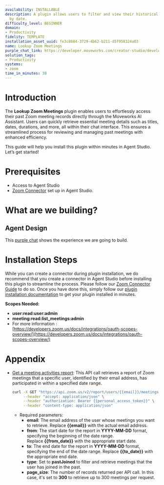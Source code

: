 ```yaml
---
availability: INSTALLABLE
description: A plugin allows users to filter and view their historical Zoom meetings
  by date.
difficulty_level: BEGINNER
domain:
- Productivity
fidelity: TEMPLATE
installation_asset_uuid: fe3c8684-3729-4b62-b211-d5f958324a03
name: Lookup Zoom Meetings
purple_chat_link: https://developer.moveworks.com/creator-studio/developer-tools/purple-chat/?conversation=%7B%22startTimestamp%22%3A%2211%3A43%2BAM%22%2C%22messages%22%3A%5B%7B%22parts%22%3A%5B%7B%22richText%22%3A%22Can+you+show+me+my+Zoom+meetings+from+last+month%3F%22%7D%5D%2C%22role%22%3A%22user%22%7D%2C%7B%22parts%22%3A%5B%7B%22richText%22%3A%22Fetching+your+Zoom+meetings+from+March+1%2C+2025%2C+to+April+1%2C+2025...%22%7D%5D%2C%22role%22%3A%22assistant%22%7D%2C%7B%22parts%22%3A%5B%7B%22richText%22%3A%22Here+are+your+past+Zoom+meetings%3A%22%7D%5D%2C%22role%22%3A%22assistant%22%7D%2C%7B%22parts%22%3A%5B%7B%22richText%22%3A%22%3Cp%3E1.+%3Cstrong%3ETeam+Sync%3C%2Fstrong%3E+-+March+5%2C+2025%2C+10%3A00+AM+%28Duration%3A+1+hour%29+%3Cbr%3E%5Cn2.+%3Cstrong%3EProject+Planning%3C%2Fstrong%3E+-+March+14%2C+2025%2C+2%3A00+PM+%28Duration%3A+45+minutes%29+%3Cbr%3E%5Cn3.+%3Cstrong%3EClient+Update%3C%2Fstrong%3E+-+March+20%2C+2025%2C+11%3A30+AM+%28Duration%3A+30+minutes%29%3C%2Fp%3E%22%7D%5D%2C%22role%22%3A%22assistant%22%7D%5D%7D
solution_tags:
- Productivity
systems:
- zoom
time_in_minutes: 30
---
```


# Introduction

The **Lookup Zoom Meetings** plugin enables users to effortlessly access their past Zoom meeting records directly through the Moveworks AI Assistant. Users can quickly retrieve essential meeting details such as titles, dates, durations, and more, all within their chat interface. This ensures a streamlined process for reviewing and managing past meetings with enhanced efficiency.

This guide will help you install this plugin within minutes in Agent Studio. Let’s get started!

# Prerequisites

- Access to Agent Studio
- [Zoom Connector](https://developer.moveworks.com/marketplace/package?id=zoom&hist=home%2Cbrws#how-to-implement) set up in Agent Studio.

# What are we building?

## Agent Design

This [purple chat](https://developer.moveworks.com/creator-studio/developer-tools/purple-chat/?conversation=%7B%22startTimestamp%22%3A%2211%3A43%2BAM%22%2C%22messages%22%3A%5B%7B%22parts%22%3A%5B%7B%22richText%22%3A%22Can+you+show+me+my+Zoom+meetings+from+last+month%3F%22%7D%5D%2C%22role%22%3A%22user%22%7D%2C%7B%22parts%22%3A%5B%7B%22richText%22%3A%22Fetching+your+Zoom+meetings+from+March+1%2C+2025%2C+to+April+1%2C+2025...%22%7D%5D%2C%22role%22%3A%22assistant%22%7D%2C%7B%22parts%22%3A%5B%7B%22richText%22%3A%22Here+are+your+past+Zoom+meetings%3A%22%7D%5D%2C%22role%22%3A%22assistant%22%7D%2C%7B%22parts%22%3A%5B%7B%22richText%22%3A%22%3Cp%3E1.+%3Cstrong%3ETeam+Sync%3C%2Fstrong%3E+-+March+5%2C+2025%2C+10%3A00+AM+%28Duration%3A+1+hour%29+%3Cbr%3E%5Cn2.+%3Cstrong%3EProject+Planning%3C%2Fstrong%3E+-+March+14%2C+2025%2C+2%3A00+PM+%28Duration%3A+45+minutes%29+%3Cbr%3E%5Cn3.+%3Cstrong%3EClient+Update%3C%2Fstrong%3E+-+March+20%2C+2025%2C+11%3A30+AM+%28Duration%3A+30+minutes%29%3C%2Fp%3E%22%7D%5D%2C%22role%22%3A%22assistant%22%7D%5D%7D) shows the experience we are going to build.

# Installation Steps

While you can create a connector during plugin installation, we do recommend that you create a connector in Agent Studio before installing this plugin to streamline the process. Please follow our [Zoom Connector Guide](https://developer.moveworks.com/marketplace/package?id=zoom&hist=home%2Cbrws#how-to-implement) to do so. Once you have done this, simply follow our [plugin installation documentation](https://help.moveworks.com/docs/ai-agent-marketplace-installation) to get your plugin installed in minutes.

**Scopes Needed:**
- **user:read:user:admin**
- **meeting:read:list_meetings:admin**
- For more information : [https://developers.zoom.us/docs/integrations/oauth-scopes-overview/](https://developers.zoom.us/docs/integrations/oauth-scopes-overview/)

# Appendix

- [Get a meeting activities report​](https://developers.zoom.us/docs/api/meetings/#tag/reports/GET/report/meeting_activities): This API call retrieves a report of Zoom meetings that a specific user, identified by their email address, has participated in within a specified date range.
    
    ```bash
    curl -X GET "https://api.zoom.us/v2/report/users/{{email}}/meetings?from={{from_date}}&to={{to_date}}&type=pastJoined&page_size=300" \
         --header "accept: application/json" \
         --header "authorization: Bearer {{personal_access_token}}" \
         --header "content-type: application/json"
    ```
    
    - Required parameters:
        - **email**: The email address of the user whose meetings you want to retrieve. Replace **{{email}}** with the actual email address.
        - **from**: The start date for the report in **YYYY-MM-DD** format, specifying the beginning of the date range. Replace **{{from_date}}** with the appropriate start date.
        - **to**: The end date for the report in **YYYY-MM-DD** format, specifying the end of the date range. Replace **{{to_date}}** with the appropriate end date.
        - **type**: Set to **pastJoined** to filter and retrieve meetings that the user has joined in the past.
        - **page_size**: The number of records returned per API call. In this case, it's set to **300** to retrieve up to 300 meetings per request.